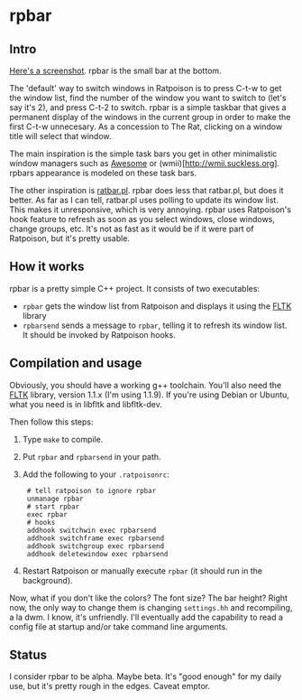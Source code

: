 
rpbar
======

Intro
-----

[Here's a screenshot](http://github.com/dimatura/rpbar/downloads/shot.png).
rpbar is the small bar at the bottom.

The 'default' way to switch windows in Ratpoison is to press C-t-w to get the
window list, find the number of the window you want to switch to (let's say
it's 2), and press C-t-2 to switch. rpbar is a simple taskbar that gives a
permanent display of the windows in the current group in order to make the
first C-t-w unnecesary. As a concession to The Rat, clicking on a window title
will select that window.

The main inspiration is the simple task bars you get in other minimalistic
window managers such as [Awesome](http://awesome.naquadah.org) or
(wmii)[http://wmii.suckless.org]. rpbars appearance is modeled on these task
bars.

The other inspiration is [ratbar.pl](http://xenotrout.com/prog/ratbar/).
rpbar does less that ratbar.pl, but does it better. As far as I can tell,
ratbar.pl uses polling to update its window list. This makes it unresponsive,
which is very annoying. rpbar uses Ratpoison's hook feature to refresh as
soon as you select windows, close windows, change groups, etc. It's not
as fast as it would be if it were part of Ratpoison, but it's pretty usable.

How it works
-------------
rpbar is a pretty simple C++ project. It consists of two executables:
- `rpbar` gets the window list from Ratpoison and displays
it using the [FLTK](http://www.fltk.org) library
- `rpbarsend` sends a message to `rpbar`, telling it to refresh its window
list. It should be invoked by Ratpoison hooks.

Compilation and usage
---------------------

Obviously, you should have a working g++ toolchain.  You'll also need the
[FLTK](http://www.fltk.org) library, version 1.1.x (I'm using 1.1.9).  If
you're using Debian or Ubuntu, what you need is in libfltk and libfltk-dev.

Then follow this steps:
1. Type `make` to compile.
1. Put `rpbar` and `rpbarsend` in your path. 
1. Add the following to your `.ratpoisonrc`:

        # tell ratpoison to ignore rpbar
        unmanage rpbar
        # start rpbar 
        exec rpbar
        # hooks
        addhook switchwin exec rpbarsend
        addhook switchframe exec rpbarsend
        addhook switchgroup exec rpbarsend
        addhook deletewindow exec rpbarsend

1. Restart Ratpoison or manually execute `rpbar` (it should run in the background).

Now, what if you don't like the colors? The font size? The bar height?  Right
now, the only way to change them is changing `settings.hh` and recompiling, a
la dwm. I know, it's unfriendly. I'll eventually add the capability to read a
config file at startup and/or take command line arguments.

Status
----------

I consider rpbar to be alpha. Maybe beta.  It's "good enough" for my daily
use, but it's pretty rough in the edges. Caveat emptor.
